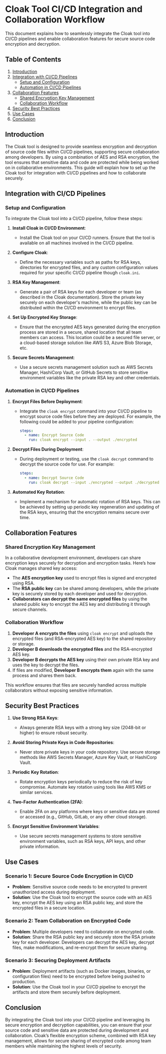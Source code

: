 # Cloak Tool CI/CD Integration and Collaboration Workflow

This document explains how to seamlessly integrate the Cloak tool into CI/CD pipelines and enable collaboration features for secure source code encryption and decryption.

## Table of Contents

1. [Introduction](#introduction)
2. [Integration with CI/CD Pipelines](#integration-with-cicd-pipelines)
   - [Setup and Configuration](#setup-and-configuration)
   - [Automation in CI/CD Pipelines](#automation-in-cicd-pipelines)
3. [Collaboration Features](#collaboration-features)
   - [Shared Encryption Key Management](#shared-encryption-key-management)
   - [Collaboration Workflow](#collaboration-workflow)
4. [Security Best Practices](#security-best-practices)
5. [Use Cases](#use-cases)
6. [Conclusion](#conclusion)

## Introduction

The Cloak tool is designed to provide seamless encryption and decryption of source code files within CI/CD pipelines, supporting secure collaboration among developers. By using a combination of AES and RSA encryption, the tool ensures that sensitive data and code are protected while being worked on in collaborative environments. This guide will explain how to set up the Cloak tool for integration with CI/CD pipelines and how to collaborate securely.

## Integration with CI/CD Pipelines

### Setup and Configuration

To integrate the Cloak tool into a CI/CD pipeline, follow these steps:

1. **Install Cloak in CI/CD Environment**:
   - Install the Cloak tool on your CI/CD runners. Ensure that the tool is available on all machines involved in the CI/CD pipeline.

2. **Configure Cloak**:
   - Define the necessary variables such as paths for RSA keys, directories for encrypted files, and any custom configuration values required for your specific CI/CD pipeline though `cloak.ini`.

3. **RSA Key Management**:
   - Generate a pair of RSA keys for each developer or team (as described in the Cloak documentation). Store the private key securely on each developer's machine, while the public key can be distributed within the CI/CD environment to encrypt files.
   
4. **Set Up Encrypted Key Storage**:
   - Ensure that the encrypted AES keys generated during the encryption process are stored in a secure, shared location that all team members can access. This location could be a secured file server, or a cloud-based storage solution like AWS S3, Azure Blob Storage, etc.

5. **Secure Secrets Management**:
   - Use a secure secrets management solution such as AWS Secrets Manager, HashiCorp Vault, or GitHub Secrets to store sensitive environment variables like the private RSA key and other credentials.

### Automation in CI/CD Pipelines

1. **Encrypt Files Before Deployment**:
   - Integrate the `cloak encrypt` command into your CI/CD pipeline to encrypt source code files before they are deployed. For example, the following could be added to your pipeline configuration:

     ```yaml
     steps:
       - name: Encrypt Source Code
         run: cloak encrypt --input . --output ./encrypted
     ```

2. **Decrypt Files During Deployment**:
   - During deployment or testing, use the `cloak decrypt` command to decrypt the source code for use. For example:

     ```yaml
     steps:
       - name: Decrypt Source Code
         run: cloak decrypt --input ./encrypted --output ./decrypted --key ./path/to/cloak.key
     ```

3. **Automated Key Rotation**:
   - Implement a mechanism for automatic rotation of RSA keys. This can be achieved by setting up periodic key regeneration and updating of the RSA keys, ensuring that the encryption remains secure over time.

## Collaboration Features

### Shared Encryption Key Management

In a collaborative development environment, developers can share encryption keys securely for decryption and encryption tasks. Here’s how Cloak manages shared key access:

- The **AES encryption key** used to encrypt files is signed and encrypted using RSA. 
- The **RSA public key** can be shared among developers, while the private key is securely stored by each developer and used for decryption.
- **Collaborators can decrypt the same encrypted files** by using the shared public key to encrypt the AES key and distributing it through secure channels.

### Collaboration Workflow

1. **Developer A encrypts the files** using `cloak encrypt` and uploads the encrypted files (and RSA-encrypted AES key) to the shared repository or storage.
2. **Developer B downloads the encrypted files** and the RSA-encrypted AES key.
3. **Developer B decrypts the AES key** using their own private RSA key and uses the key to decrypt the files.
4. If files are modified, **Developer B encrypts them** again with the same process and shares them back.

This workflow ensures that files are securely handled across multiple collaborators without exposing sensitive information.

## Security Best Practices

1. **Use Strong RSA Keys**:
   - Always generate RSA keys with a strong key size (2048-bit or higher) to ensure robust security.

2. **Avoid Storing Private Keys in Code Repositories**:
   - Never store private keys in your code repository. Use secure storage methods like AWS Secrets Manager, Azure Key Vault, or HashiCorp Vault.

3. **Periodic Key Rotation**:
   - Rotate encryption keys periodically to reduce the risk of key compromise. Automate key rotation using tools like AWS KMS or similar services.

4. **Two-Factor Authentication (2FA)**:
   - Enable 2FA on any platforms where keys or sensitive data are stored or accessed (e.g., GitHub, GitLab, or any other cloud storage).

5. **Encrypt Sensitive Environment Variables**:
   - Use secure secrets management systems to store sensitive environment variables, such as RSA keys, API keys, and other private information.

## Use Cases

### Scenario 1: Secure Source Code Encryption in CI/CD
   - **Problem**: Sensitive source code needs to be encrypted to prevent unauthorized access during deployment.
   - **Solution**: Use the Cloak tool to encrypt the source code with an AES key, encrypt the AES key using an RSA public key, and store the encrypted files in a secure location.

### Scenario 2: Team Collaboration on Encrypted Code
   - **Problem**: Multiple developers need to collaborate on encrypted code.
   - **Solution**: Share the RSA public key and securely store the RSA private key for each developer. Developers can decrypt the AES key, decrypt files, make modifications, and re-encrypt them for secure sharing.

### Scenario 3: Securing Deployment Artifacts
   - **Problem**: Deployment artifacts (such as Docker images, binaries, or configuration files) need to be encrypted before being pushed to production.
   - **Solution**: Use the Cloak tool in your CI/CD pipeline to encrypt the artifacts and store them securely before deployment.

## Conclusion

By integrating the Cloak tool into your CI/CD pipeline and leveraging its secure encryption and decryption capabilities, you can ensure that your source code and sensitive data are protected during development and collaboration. Cloak’s flexible encryption scheme, combined with RSA key management, allows for secure sharing of encrypted code among team members while maintaining the highest levels of security.
